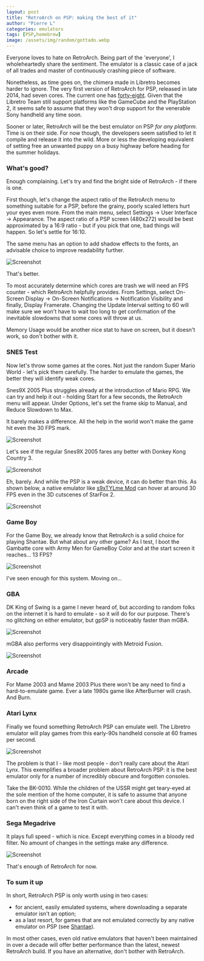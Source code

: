 ```yaml
---
layout: post
title: "RetroArch on PSP: making the best of it"
author: "Pierre L"
categories: emulators
tags: [PSP,homebrew]
image: /assets/img/random/gottado.webp
---
```


Everyone loves to hate on RetroArch. Being part of the 'everyone', I wholeheartedly share the sentiment. The emulator is a classic case of a jack of all trades and master of continuously crashing piece of software. 

Nonetheless, as time goes on, the chimera made in Libretro becomes harder to ignore. The very first version of RetroArch for PSP, released in late 2014, had seven cores. The current one has [forty-eight](https://buildbot.libretro.com/nightly/playstation/psp/latest/). Given that the Libretro Team still support platforms like the GameCube and the PlayStation 2, it seems safe to assume that they won't drop support for the venerable Sony handheld any time soon.

Sooner or later, RetroArch will be the best emulator on PSP *for any platform*. Time is on their side. For now though, the developers seem satisfied to let it compile and release it into the wild. More or less the developing equivalent of setting free an unwanted puppy on a busy highway before heading for the summer holidays. 

### What's good?

Enough complaining. Let's try and find the bright side of RetroArch - if there is one. 

First though, let's change the aspect ratio of the RetroArch menu to something suitable for a PSP, before the grainy, poorly scaled letters hurt your eyes even more. From the main menu, select Settings -> User Interface -> Appearance. The aspect ratio of a PSP screen (480x272) would be best approximated by a 16:9 ratio - but if you pick that one, bad things will happen. So let's settle for 16:10. 

The same menu has an option to add shadow effects to the fonts, an advisable choice to improve readability further.

![Screenshot](https://github.com/PSP-Archive/PSP-Archive.github.io/raw/gh-pages/assets/img/snaps/RetroArch-16-10.webp)

That's better. 

To most accurately determine which cores are trash we will need an FPS counter - which RetroArch helpfully provides. From Settings, select On-Screen Display -> On-Screen Notifications -> Notification Visibility and finally, Display Framerate. Changing the Update Interval setting to 60 will make sure we won't have to wait too long to get confirmation of the inevitable slowdowns that some cores will throw at us.

Memory Usage would be another nice stat to have on screen, but it doesn't work, so don't bother with it. 

### SNES Test

Now let's throw some games at the cores. Not just the random Super Mario World - let's pick them carefully. The harder to emulate the games, the better they will identify weak cores.

Snes9X 2005 Plus struggles already at the introduction of Mario RPG. We can try and help it out - holding Start for a few seconds, the RetroArch menu will appear. Under Options, let's set the frame skip to Manual, and Reduce Slowdown to Max.

It barely makes a difference. All the help in the world won't make the game hit even the 30 FPS mark. 

![Screenshot](https://github.com/PSP-Archive/PSP-Archive.github.io/raw/gh-pages/assets/img/snaps/RetroArch-SNES-1.webp)

Let's see if the regular Snes9X 2005 fares any better with Donkey Kong Country 3.

![Screenshot](https://github.com/PSP-Archive/PSP-Archive.github.io/raw/gh-pages/assets/img/snaps/RetroArch-SNES-2.webp)

Eh, barely. And while the PSP is a weak device, it can do better than this. As shown below, a native emulator like [s9xTYLme Mod](https://archive.org/details/s9xTYLme_mod.7z) can hover at around 30 FPS even in the 3D cutscenes of StarFox 2.

![Screenshot](https://github.com/PSP-Archive/PSP-Archive.github.io/raw/gh-pages/assets/img/snaps/s9xTYLme-Mod.webp)

### Game Boy

For the Game Boy, we already know that RetroArch is a solid choice for playing Shantae. But what about any other game? As I test, I boot the Gambatte core with Army Men for GameBoy Color and at the start screen it reaches... 13 FPS?

![Screenshot](https://github.com/PSP-Archive/PSP-Archive.github.io/raw/gh-pages/assets/img/snaps/RetroArch-Gameboy.webp)

I've seen enough for this system. Moving on... 

### GBA

DK King of Swing is a game I never heard of, but according to random folks on the internet it is hard to emulate - so it will do for our purpose. There's no glitching on either emulator, but gpSP is noticeably faster than mGBA. 

![Screenshot](https://github.com/PSP-Archive/PSP-Archive.github.io/raw/gh-pages/assets/img/snaps/RetroArch-GBA-1.webp)

mGBA also performs very disappointingly with Metroid Fusion. 

![Screenshot](https://github.com/PSP-Archive/PSP-Archive.github.io/raw/gh-pages/assets/img/snaps/RetroArch-GBA-2.webp)

### Arcade

For Mame 2003 and Mame 2003 Plus there won't be any need to find a hard-to-emulate game. Ever a late 1980s game like AfterBurner will crash. And Burn.

### Atari Lynx

Finally we found something RetroArch PSP can emulate well. The Libretro emulator will play games from this early-90s handheld console at 60 frames per second.

![Screenshot](https://github.com/PSP-Archive/PSP-Archive.github.io/raw/gh-pages/assets/img/snaps/RetroArch-Lynx.webp)

The problem is that I - like most people - don't really care about the Atari Lynx. This exemplifies a broader problem about RetroArch PSP: it is the best emulator only for a number of incredibly obscure and forgotten consoles. 

Take the BK-0010. While the children of the USSR might get teary-eyed at the sole mention of the home computer, it is safe to assume that anyone born on the right side of the Iron Curtain won't care about this device. I can't even think of a game to test it with.

### Sega Megadrive

It plays full speed - which is nice. Except everything comes in a bloody red filter. No amount of changes in the settings make any difference.

![Screenshot](https://github.com/PSP-Archive/PSP-Archive.github.io/raw/gh-pages/assets/img/snaps/RetroArch-Megadrive.webp)

That's enough of RetroArch for now. 

### To sum it up

In short, RetroArch PSP is only worth using in two cases:

- for ancient, easily emulated systems, where downloading a separate emulator isn't an option;
- as a last resort, for games that are not emulated correctly by any native emulator on PSP (see [Shantae](https://psp-archive.github.io/emulators/gameboy-emulation.html)). 

In most other cases, even old native emulators that haven't been maintained in over a decade will offer better performance than the latest, newest RetroArch build. If you have an alternative, don't bother with RetroArch.
